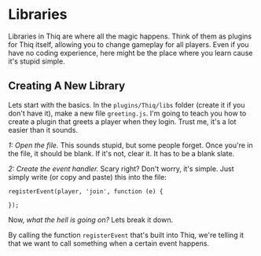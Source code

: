 # Libraries
Libraries in Thiq are where all the magic happens. Think of them as plugins for Thiq itself, allowing you to change gameplay for all players. Even if you have no coding experience, here might be the place where you learn cause it's stupid simple.

## Creating A New Library
Lets start with the basics. In the `plugins/Thiq/libs` folder (create it if you don't have it), make a new file `greeting.js`. I'm going to teach you how to create a plugin that greets a player when they login. Trust me, it's a lot easier than it sounds.

_1: Open the file._ 
This sounds stupid, but some people forget. Once you're in the file, it should be blank. If it's not, clear it. It has to be a blank slate.

_2: Create the event handler._ 
Scary right? Don't worry, it's simple. Just simply write (or copy and paste) this into the file:
```
registerEvent(player, 'join', function (e) {

});
```
Now, _what the hell is going on?_ Lets break it down.

By calling the function `registerEvent` that's built into Thiq, we're telling it that we want to call something when a certain event happens. 
